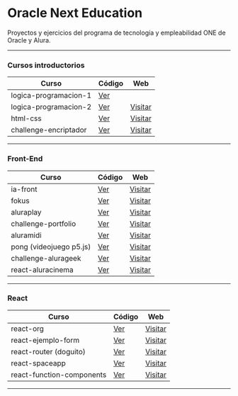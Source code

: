 # Oracle Next Education

Proyectos y ejercicios del programa de tecnología y empleabilidad ONE de Oracle y Alura.

---

### Cursos introductorios

| Curso                 | Código                                                                                    | Web                                                                                 |
| --------------------- | ----------------------------------------------------------------------------------------- | ----------------------------------------------------------------------------------- |
| logica-programacion-1 | [Ver](https://github.com/romanrios/oracle-next-education/tree/main/logica-programacion-1) |                                                                                     |
| logica-programacion-2 | [Ver](https://github.com/romanrios/oracle-next-education/tree/main/logica-programacion-2) | [Visitar](https://romanrios.github.io/oracle-next-education/logica-programacion-2/) |
| html-css              | [Ver](https://github.com/romanrios/oracle-next-education/tree/main/html-css)              | [Visitar](https://romanrios.github.io/oracle-next-education/html-css/)              |
| challenge-encriptador | [Ver](https://github.com/romanrios/oracle-next-education/tree/main/challenge-encriptador) | [Visitar](https://romanrios.github.io/oracle-next-education/challenge-encriptador/) |

---

### Front-End

| Curso                   | Código                                                                                  | Web                                                                                 |
| ----------------------- | --------------------------------------------------------------------------------------- | ----------------------------------------------------------------------------------- |
| ia-front                | [Ver](https://github.com/romanrios/oracle-next-education/tree/main/ia-front)            | [Visitar](https://romanrios.github.io/oracle-next-education/ia-front/)              |
| fokus                   | [Ver](https://github.com/romanrios/oracle-next-education/tree/main/fokus)               | [Visitar](https://romanrios.github.io/oracle-next-education/fokus/)                 |
| aluraplay               | [Ver](https://github.com/romanrios/oracle-next-education/tree/main/aluraplay)           | [Visitar](https://romanrios.github.io/oracle-next-education/aluraplay/)             |
| challenge-portfolio     | [Ver](https://github.com/romanrios/oracle-next-education/tree/main/challenge-portfolio) | [Visitar](https://romanrios.github.io/oracle-next-education/challenge-portfolio)    |
| aluramidi               | [Ver](https://github.com/romanrios/oracle-next-education/tree/main/aluramidi)           | [Visitar](https://romanrios.github.io/oracle-next-education/aluramidi/)             |
| pong (videojuego p5.js) | [Ver](https://github.com/romanrios/oracle-next-education/tree/main/pong)                | [Visitar](https://romanrios.github.io/oracle-next-education/pong/)                  |
| challenge-alurageek     | [Ver](https://github.com/romanrios/oracle-next-education/tree/main/challenge-alurageek) | [Visitar](https://romanrios.github.io/oracle-next-education/challenge-alurageek/)   |
| react-aluracinema       | [Ver](https://github.com/romanrios/oracle-next-education/tree/main/react-aluracinema)   | [Visitar](https://romanrios.github.io/oracle-next-education/react-aluracinema/dist) |

---

### React

| Curso                     | Código                                                                                        | Web                                                                                         |
| ------------------------- | --------------------------------------------------------------------------------------------- | ------------------------------------------------------------------------------------------- |
| react-org                 | [Ver](https://github.com/romanrios/oracle-next-education/tree/main/react-org)                 | [Visitar](https://romanrios.github.io/oracle-next-education/react-org/dist)                 |
| react-ejemplo-form        | [Ver](https://github.com/romanrios/oracle-next-education/tree/main/react-ejemplo-form)        | [Visitar](https://romanrios.github.io/oracle-next-education/react-ejemplo-form/dist)        |
| react-router (doguito)    | [Ver](https://github.com/romanrios/oracle-next-education/tree/main/react-router)              | [Visitar](https://romanrios.github.io/oracle-next-education/react-router/dist)              |
| react-spaceapp            | [Ver](https://github.com/romanrios/oracle-next-education/tree/main/react-spaceapp)            | [Visitar](https://romanrios.github.io/oracle-next-education/react-spaceapp/dist)            |
| react-function-components | [Ver](https://github.com/romanrios/oracle-next-education/tree/main/react-function-components) | [Visitar](https://romanrios.github.io/oracle-next-education/react-function-components/dist) |

---
